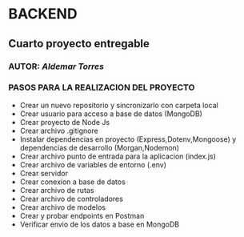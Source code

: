 # **BACKEND**

## **Cuarto proyecto entregable**

### AUTOR: *Aldemar Torres*

### PASOS PARA LA REALIZACION DEL PROYECTO

* Crear un nuevo repositorio y sincronizarlo con carpeta local
* Crear usuario para acceso a base de datos (MongoDB)
* Crear proyecto de Node Js
* Crear archivo .gitignore
* Instalar dependencias en proyecto (Express,Dotenv,Mongoose) y dependencias de desarrollo (Morgan,Nodemon)
* Crear archivo punto de entrada para la aplicacion (index.js)
* Crear archivo de variables de entorno (.env)
* Crear servidor
* Crear conexion a base de datos
* Crear archivo de rutas
* Crear archivo de controladores
* Crear archivo de modelos
* Crear y probar endpoints en Postman
* Verificar envio de los datos a base en MongoDB


